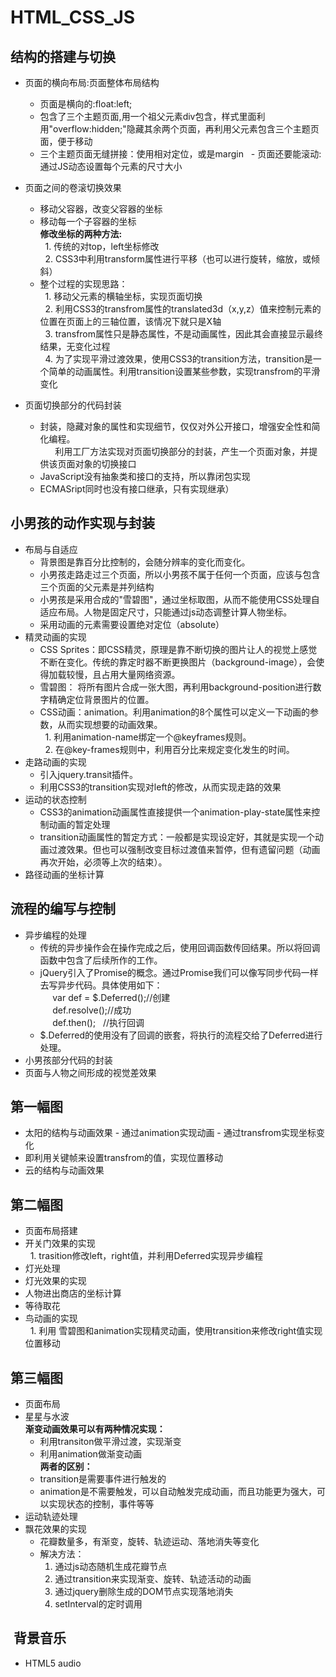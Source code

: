 # HTML_CSS_JS
## 结构的搭建与切换
- 页面的横向布局:页面整体布局结构
  - 页面是横向的:float:left;
  - 包含了三个主题页面,用一个祖父元素div包含，样式里面利用"overflow:hidden;"隐藏其余两个页面，再利用父元素包含三个主题页面，便于移动
  - 三个主题页面无缝拼接：使用相对定位，或是margin
  - 页面还要能滚动:通过JS动态设置每个元素的尺寸大小  
  
- 页面之间的卷滚切换效果
  - 移动父容器，改变父容器的坐标
  - 移动每一个子容器的坐标<br/>
**修改坐标的两种方法:**<br/>
   1. 传统的对top，left坐标修改<br/>
   2. CSS3中利用transform属性进行平移（也可以进行旋转，缩放，或倾斜）
  - 整个过程的实现思路：<br/>
    1. 移动父元素的横轴坐标，实现页面切换<br/>
    2. 利用CSS3的transfrom属性的translated3d（x,y,z）值来控制元素的位置在页面上的三轴位置，该情况下就只是X轴<br/>
    3. transfrom属性只是静态属性，不是动画属性，因此其会直接显示最终结果，无变化过程<br/>
    4. 为了实现平滑过渡效果，使用CSS3的transition方法，transition是一个简单的动画属性。利用transition设置某些参数，实现transfrom的平滑变化
- 页面切换部分的代码封装
  - 封装，隐藏对象的属性和实现细节，仅仅对外公开接口，增强安全性和简化编程。 <br>
          利用工厂方法实现对页面切换部分的封装，产生一个页面对象，并提供该页面对象的切换接口
  - JavaScript没有抽象类和接口的支持，所以靠闭包实现
  - ECMASript同时也没有接口继承，只有实现继承）
## 小男孩的动作实现与封装
- 布局与自适应
  - 背景图是靠百分比控制的，会随分辨率的变化而变化。
  - 小男孩走路走过三个页面，所以小男孩不属于任何一个页面，应该与包含三个页面的父元素是并列结构
  - 小男孩是采用合成的"雪碧图"，通过坐标取图，从而不能使用CSS处理自适应布局。人物是固定尺寸，只能通过js动态调整计算人物坐标。
  - 采用动画的元素需要设置绝对定位（absolute）
- 精灵动画的实现
  - CSS Sprites：即CSS精灵，原理是靠不断切换的图片让人的视觉上感觉不断在变化。传统的靠定时器不断更换图片（background-image），会使得加载较慢，且占用大量网络资源。
  - 雪碧图： 将所有图片合成一张大图，再利用background-position进行数字精确定位背景图片的位置。
  - CSS动画：animation。利用animation的8个属性可以定义一下动画的参数，从而实现想要的动画效果。<br/>
   1. 利用animation-name绑定一个@keyframes规则。<br/>
   2. 在@key-frames规则中，利用百分比来规定变化发生的时间。
- 走路动画的实现
  - 引入jquery.transit插件。
  - 利用CSS3的transition实现对left的修改，从而实现走路的效果
- 运动的状态控制
  - CSS3的animation动画属性直接提供一个animation-play-state属性来控制动画的暂定处理
  - transition动画属性的暂定方式：一般都是实现设定好，其就是实现一个动画过渡效果。但也可以强制改变目标过渡值来暂停，但有遗留问题（动画再次开始，必须等上次的结束）。
- 路径动画的坐标计算
  
  
## 流程的编写与控制
- 异步编程的处理
  - 传统的异步操作会在操作完成之后，使用回调函数传回结果。所以将回调函数中包含了后续所作的工作。
  - jQuery引入了Promise的概念。通过Promise我们可以像写同步代码一样去写异步代码。具体使用如下：<br/>
      var def = $.Deferred();//创建 <br/>
      def.resolve();//成功<br/>
      def.then();   //执行回调<br/>
  - $.Deferred的使用没有了回调的嵌套，将执行的流程交给了Deferred进行处理。
- 小男孩部分代码的封装
- 页面与人物之间形成的视觉差效果
  
  
## 第一幅图
- 太阳的结构与动画效果
- 通过animation实现动画
- 通过transfrom实现坐标变化
- 即利用关键帧来设置transfrom的值，实现位置移动
- 云的结构与动画效果
   
   
## 第二幅图
- 页面布局搭建
- 开关门效果的实现<br/>
   1. trasition修改left，right值，并利用Deferred实现异步编程  
- 灯光处理
- 灯光效果的实现
- 人物进出商店的坐标计算
- 等待取花
- 鸟动画的实现<br/>
   1. 利用 雪碧图和animation实现精灵动画，使用transition来修改right值实现位置移动
   
## 第三幅图
- 页面布局
- 星星与水波<br/>
**渐变动画效果可以有两种情况实现：**<br>
  - 利用transiton做平滑过渡，实现渐变
  - 利用animation做渐变动画<br/>
**两者的区别：**<br/>
  - transition是需要事件进行触发的
  - animation是不需要触发，可以自动触发完成动画，而且功能更为强大，可以实现状态的控制，事件等等
- 运动轨迹处理
- 飘花效果的实现
  - 花瓣数量多，有渐变，旋转、轨迹运动、落地消失等变化
  - 解决方法：
    1. 通过js动态随机生成花瓣节点
    2. 通过transition来实现渐变、旋转、轨迹活动的动画
    3. 通过jquery删除生成的DOM节点实现落地消失
    4. setInterval的定时调用
##  背景音乐
- HTML5 audio
